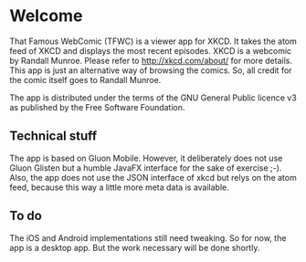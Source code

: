 # Welcome

That Famous WebComic (TFWC) is a viewer app for XKCD. It takes the atom feed of XKCD and displays 
the most recent episodes. XKCD is a webcomic by Randall Munroe. Please refer to http://xkcd.com/about/ 
for more details. This app is just an alternative way of browsing the comics. So, all credit for the 
comic itself goes to Randall Munroe.

The app is distributed under the terms of the GNU General Public licence v3 as published
by the Free Software Foundation.

## Technical stuff

The app is based on Gluon Mobile. However, it deliberately does not use Gluon Glisten but a humble
JavaFX interface for the sake of exercise ;-). Also, the app does not use the JSON interface of
xkcd but relys on the atom feed, because this way a little more meta data is available.

## To do

The iOS and Android implementations still need tweaking. So for now, the app is a desktop app.
But the work necessary will be done shortly.

